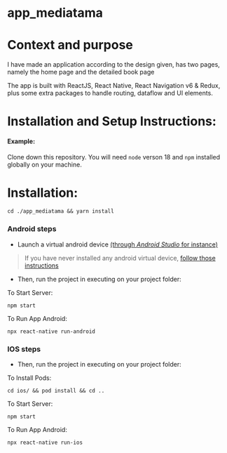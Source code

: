# app_mediatama

# Context and purpose

I have made an application according to the design given, has two pages, namely the home page and the detailed book page

The app is built with ReactJS, React Native, React Navigation v6 & Redux, plus some extra packages to handle routing, dataflow and UI elements.

# Installation and Setup Instructions:

#### Example:  

Clone down this repository. You will need `node` verson 18 and `npm` installed globally on your machine.  

# Installation:

`cd ./app_mediatama && yarn install`

### Android steps

- Launch a virtual android device [(through *Android Studio* for instance)](https://developer.android.com/studio/run/managing-avds.html#viewing)

> If you have never installed any android virtual device, [follow those instructions](https://developer.android.com/studio/run/managing-avds.html#createavd)

- Then, run the project in executing on your project folder:

To Start Server:

```
npm start
```

To Run App Android:

```
npx react-native run-android
```

### IOS steps

- Then, run the project in executing on your project folder:

To Install Pods:

```
cd ios/ && pod install && cd ..
```

To Start Server:

```
npm start
```

To Run App Android:

```
npx react-native run-ios
```